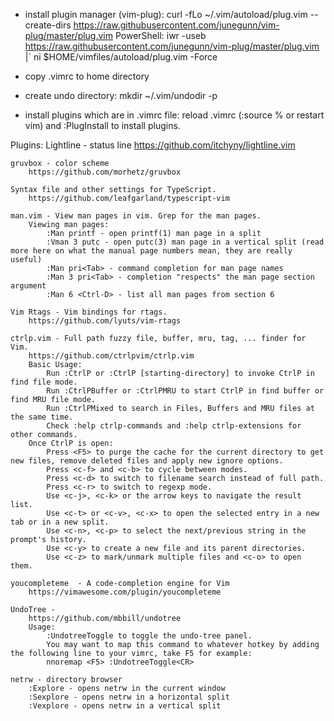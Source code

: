 
- install plugin manager (vim-plug): curl -fLo ~/.vim/autoload/plug.vim --create-dirs https://raw.githubusercontent.com/junegunn/vim-plug/master/plug.vim
				PowerShell: iwr -useb https://raw.githubusercontent.com/junegunn/vim-plug/master/plug.vim |`
    ni $HOME/vimfiles/autoload/plug.vim -Force

- copy .vimrc to home directory

- create undo directory: mkdir ~/.vim/undodir -p

- install plugins which are in .vimrc file: reload .vimrc (:source % or restart vim) and :PlugInstall to install plugins.


Plugins:
	Lightline - status line
		https://github.com/itchyny/lightline.vim

	gruvbox - color scheme
		https://github.com/morhetz/gruvbox

	Syntax file and other settings for TypeScript. 
		https://github.com/leafgarland/typescript-vim

	man.vim - View man pages in vim. Grep for the man pages.
		Viewing man pages:
			:Man printf - open printf(1) man page in a split
			:Vman 3 putc - open putc(3) man page in a vertical split (read more here on what the manual page numbers mean, they are really useful)
			:Man pri<Tab> - command completion for man page names
			:Man 3 pri<Tab> - completion "respects" the man page section argument
			:Man 6 <Ctrl-D> - list all man pages from section 6

	Vim Rtags - Vim bindings for rtags.
		https://github.com/lyuts/vim-rtags

	ctrlp.vim - Full path fuzzy file, buffer, mru, tag, ... finder for Vim.
		https://github.com/ctrlpvim/ctrlp.vim
		Basic Usage:
			Run :CtrlP or :CtrlP [starting-directory] to invoke CtrlP in find file mode.
			Run :CtrlPBuffer or :CtrlPMRU to start CtrlP in find buffer or find MRU file mode.
			Run :CtrlPMixed to search in Files, Buffers and MRU files at the same time.
			Check :help ctrlp-commands and :help ctrlp-extensions for other commands.
		Once CtrlP is open:
			Press <F5> to purge the cache for the current directory to get new files, remove deleted files and apply new ignore options.
			Press <c-f> and <c-b> to cycle between modes.
			Press <c-d> to switch to filename search instead of full path.
			Press <c-r> to switch to regexp mode.
			Use <c-j>, <c-k> or the arrow keys to navigate the result list.
			Use <c-t> or <c-v>, <c-x> to open the selected entry in a new tab or in a new split.
			Use <c-n>, <c-p> to select the next/previous string in the prompt's history.
			Use <c-y> to create a new file and its parent directories.
			Use <c-z> to mark/unmark multiple files and <c-o> to open them.

	youcompleteme  - A code-completion engine for Vim
		https://vimawesome.com/plugin/youcompleteme

	UndoTree - 
		https://github.com/mbbill/undotree
		Usage:
			:UndotreeToggle to toggle the undo-tree panel. 
			You may want to map this command to whatever hotkey by adding the following line to your vimrc, take F5 for example:
			nnoremap <F5> :UndotreeToggle<CR>

	netrw - directory browser
		:Explore - opens netrw in the current window
		:Sexplore - opens netrw in a horizontal split
		:Vexplore - opens netrw in a vertical split
